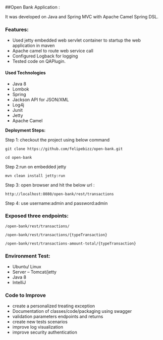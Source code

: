 ##Open Bank Application :

It was developed on Java and Spring MVC with Apache Camel Spring DSL. 
 
### Features:

-	Used jetty embedded web servlet container to startup the web application in maven   
-	Apache camel to route web service call
-	Configured Logback for logging
-	Tested code on QAPlugin.


#### Used Technologies

* Java 8
* Lombok
* Spring
* Jackson API for JSON/XML
* Log4j
* Junit
* Jetty
* Apache Camel


**Deployment Steps:**

Step 1: checkout the project using below command 
```
git clone https://github.com/felipebizz/open-bank.git
```
    
    cd open-bank
   
Step 2:run on embedded jetty 
 
 	mvn clean install jetty:run

Step 3: open browser and hit the below url :
	
	http://localhost:8080/open-bank/rest/transactions

Step 4: use username:admin and password:admin
	
### Exposed three endpoints:

```
/open-bank/rest/transactions/
```

```
/open-bank/rest/transactions/{typeTransaction}
```

```
/open-bank/rest/transactions-amount-total/{typeTransaction}
```



### Environment Test:

- Ubuntu/ Linux
- Server –  Tomcat/jetty
- Java 8
- IntelliJ  	


	
### Code to Improve
- create a personalized treating exception
- Documentation of classes/code/packaging using swagger
- validation parameters endpoints and returns
- create new tests scenarios
- improve log visualization
- improve security authentication